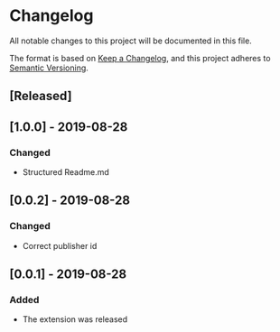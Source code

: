 # Changelog
All notable changes to this project will be documented in this file.

The format is based on [Keep a Changelog](https://keepachangelog.com/en/1.0.0/),
and this project adheres to [Semantic Versioning](https://semver.org/spec/v2.0.0.html).

## [Released]

## [1.0.0] - 2019-08-28
### Changed
- Structured Readme.md

## [0.0.2] - 2019-08-28
### Changed
- Correct publisher id

## [0.0.1] - 2019-08-28
### Added
- The extension was released

